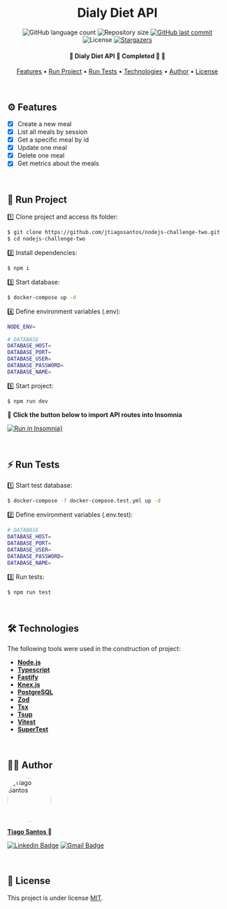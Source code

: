 
<h1 align="center">Dialy Diet API</h1>

<p align="center">
  <img alt="GitHub language count" src="https://img.shields.io/github/languages/count/jtiagosantos/nodejs-challenge-two?color=%green">
  <img alt="Repository size" src="https://img.shields.io/github/repo-size/jtiagosantos/nodejs-challenge-two?color=blue">
  <a href="https://github.com/jtiagosantos/nodejs-challenge-two/commits/master">
    <img alt="GitHub last commit" src="https://img.shields.io/github/last-commit/jtiagosantos/nodejs-challenge-two?color=purple">
  </a>
  <img alt="License" src="https://img.shields.io/badge/license-MIT-brightgreen?color=orange">
   <a href="https://github.com/jtiagosantos/nodejs-challenge-two/stargazers">
    <img alt="Stargazers" src="https://img.shields.io/github/stars/jtiagosantos/nodejs-challenge-two?style=social">
  </a>
</p>

<h4 align="center"> 
  🚧 Dialy Diet API 🥗 Completed 🚀 🚧
</h4>

<p align="center">
  <a href="#-features">Features</a> •
  <a href="#-run-project">Run Project</a> • 
  <a href="#-run-tests">Run Tests</a> • 
  <a href="#-technologies">Technologies</a> • 
  <a href="#-author">Author</a> • 
  <a href="#-license">License</a>
</p>

<br>


## ⚙️ Features

- [x] Create a new meal
- [x] List all meals by session
- [x] Get a specific meal by id
- [x] Update one meal
- [x] Delete one meal
- [x] Get metrics about the meals 

<br>

## 🚀 Run Project

1️⃣ Clone project and access its folder:

```bash
$ git clone https://github.com/jtiagosantos/nodejs-challenge-two.git
$ cd nodejs-challenge-two
```

2️⃣ Install dependencies:

```bash
$ npm i
```

3️⃣ Start database:

```bash
$ docker-compose up -d
```

4️⃣ Define environment variables (.env):

```bash
NODE_ENV=

# DATABASE
DATABASE_HOST=
DATABASE_PORT=
DATABASE_USER=
DATABASE_PASSWORD=
DATABASE_NAME=
```

5️⃣ Start project:

```bash
$ npm run dev
```

🔌 **Click the button below to import API routes into Insomnia**

[![Run in Insomnia}](https://insomnia.rest/images/run.svg)](https://insomnia.rest/run/?label=Daily%20Diet%20API&uri=https%3A%2F%2Fraw.githubusercontent.com%2Fjtiagosantos%2Fnodejs-challenge-two%2Fmain%2F.github%2Finsomnia-routes.json)

<br>

## ⚡ Run Tests

1️⃣ Start test database:

```bash
$ docker-compose -f docker-compose.test.yml up -d
```

2️⃣ Define environment variables (.env.test):

```bash
# DATABASE
DATABASE_HOST=
DATABASE_PORT=
DATABASE_USER=
DATABASE_PASSWORD=
DATABASE_NAME=
```

3️⃣ Run tests:

```bash
$ npm run test
```

<br>

## 🛠 Technologies

The following tools were used in the construction of project:

- **[Node.js](https://nodejs.org/en)**
- **[Typescript](https://www.typescriptlang.org/)**
- **[Fastify](https://www.fastify.io/)**
- **[Knex.js](https://knexjs.org/)**
- **[PostgreSQL](https://www.postgresql.org/)**
- **[Zod](https://github.com/colinhacks/zod)**
- **[Tsx](https://www.npmjs.com/package/tsx)**
- **[Tsup](https://tsup.egoist.dev/)**
- **[Vitest](https://vitest.dev/)**
- **[SuperTest](https://www.npmjs.com/package/supertest)**

<br>

## 👨‍💻 Author

<img src="https://avatars.githubusercontent.com/u/63312141?v=4" width="100" alt="Tiago Santos" style="border-radius: 50px;" />

<strong><a href="https://github.com/jtiagosantos">Tiago Santos </a>🚀</strong>

[![Linkedin Badge](https://img.shields.io/badge/linkedin-%230077B5.svg?&style=for-the-badge&logo=linkedin&logoColor=white&link=https://www.linkedin.com/in/jos%C3%A9-tiago-santos-de-lima-aaa4361a4/)](https://www.linkedin.com/in/josetiagosantosdelima/)
[![Gmail Badge](https://img.shields.io/badge/Gmail-D14836?style=for-the-badge&logo=gmail&logoColor=white)](mailto:tiago.santos@icomp.ufam.edu.br)

<br>

## 📝 License

This project is under license [MIT](./LICENSE).
